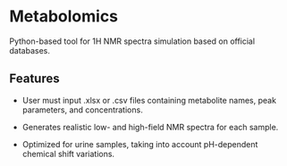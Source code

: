 # Metabolomics
Python-based tool for 1H NMR spectra simulation based on official databases. 

## Features
- User must input .xlsx or .csv files containing metabolite names, peak parameters, and concentrations.

- Generates realistic low- and high-field NMR spectra for each sample.

- Optimized for urine samples, taking into account pH-dependent chemical shift variations.